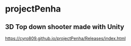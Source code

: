# projectPenha

## 3D Top down shooter made with Unity

https://cyro809.github.io/projectPenha/Releases/index.html
